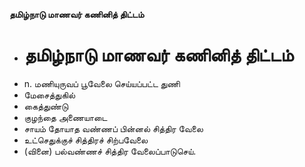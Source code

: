 **தமிழ்நாடு மாணவர் கணினித் திட்டம்**
- # தமிழ்நாடு மாணவர் கணினித் திட்டம்
- n. மணியுருவப் பூவேலை செய்யப்பட்ட துணி
- மேசைத்துகில்
- கைத்துண்டு
- குழந்தை அணையாடை
- சாயம் தோயாத வண்ணப் பின்னல் சித்திர வேலை
- உட்செதுக்குச் சித்திரச் சிற்பவேலை
- (வினை) பல்வண்ணச் சித்திர வேலைப்பாடுசெய்.

